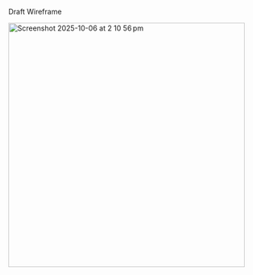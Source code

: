 Draft Wireframe


<img width="469" height="486" alt="Screenshot 2025-10-06 at 2 10 56 pm" src="https://github.com/user-attachments/assets/b9f662d5-52f2-4f14-bd8e-e75896b253db" />
